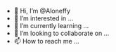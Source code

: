 - 👋 Hi, I’m @Aloneffy
- 👀 I’m interested in ...
- 🌱 I’m currently learning ...
- 💞️ I’m looking to collaborate on ...
- 📫 How to reach me ...

<!---
Aloneffy/Aloneffy is a ✨ special ✨ repository because its `README.md` (this file) appears on your GitHub profile.
You can click the Preview link to take a look at your changes.
--->
